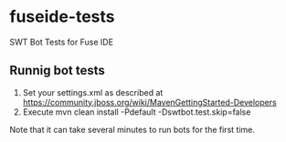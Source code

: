 fuseide-tests
=============

SWT Bot Tests for Fuse IDE

## Runnig bot tests

1. Set your settings.xml as described at https://community.jboss.org/wiki/MavenGettingStarted-Developers
2. Execute mvn clean install -Pdefault -Dswtbot.test.skip=false

Note that it can take several minutes to run bots for the first time.